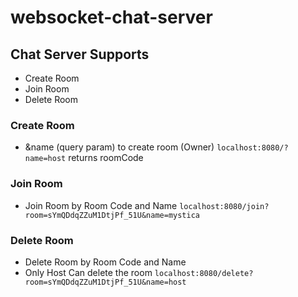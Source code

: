 # websocket-chat-server

## Chat Server Supports

   - Create Room
   - Join Room 
   - Delete Room
   
   
### Create Room 
   - &name (query param) to create room (Owner)
   ```localhost:8080/?name=host``` 
   returns roomCode
   
### Join Room 

   - Join Room by Room Code and Name 
   ```localhost:8080/join?room=sYmQDdqZZuM1DtjPf_51U&name=mystica```
   
### Delete Room
   - Delete Room by Room Code and Name
   - Only Host Can delete the room
   ```localhost:8080/delete?room=sYmQDdqZZuM1DtjPf_51U&name=host```
